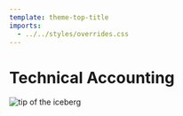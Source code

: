 ```yaml
---
template: theme-top-title
imports:
  - ../../styles/overrides.css
---
```


# Technical Accounting

![tip of the iceberg](/assets/iceberg-asset-liability.png)